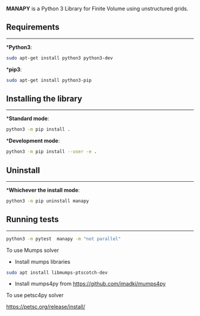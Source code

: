 **MANAPY** is a Python 3 Library for Finite Volume using unstructured grids.

## Requirements
-----

***Python3**:
```bash
sudo apt-get install python3 python3-dev
```

***pip3**:
```bash
sudo apt-get install python3-pip
```

## Installing the library
-----

***Standard mode**:
```bash
python3 -m pip install .
```
   
***Development mode**:
```bash
python3 -m pip install --user -e .
```

## Uninstall
-----
***Whichever the install mode**:
```bash
python3 -m pip uninstall manapy
```


## Running tests
-----
```bash
python3 -m pytest  manapy -m "not parallel"
```


To use Mumps solver

- Install mumps libraries
```sh
sudo apt install libmumps-ptscotch-dev
```

- Install mumps4py from https://github.com/imadki/mumps4py

To use petsc4py solver

https://petsc.org/release/install/